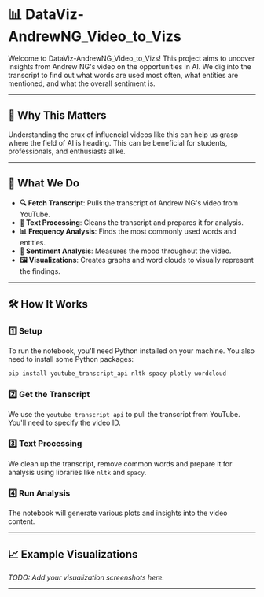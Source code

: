 # 📊 DataViz-AndrewNG_Video_to_Vizs

Welcome to DataViz-AndrewNG_Video_to_Vizs! This project aims to uncover insights from Andrew NG's video on the opportunities in AI. We dig into the transcript to find out what words are used most often, what entities are mentioned, and what the overall sentiment is. 

---

## 🌟 Why This Matters

Understanding the crux of influencial videos like this can help us grasp where the field of AI is heading. This can be beneficial for students, professionals, and enthusiasts alike.

---

## 🎯 What We Do

- **🔍 Fetch Transcript**: Pulls the transcript of Andrew NG's video from YouTube.
- **📝 Text Processing**: Cleans the transcript and prepares it for analysis.
- **📊 Frequency Analysis**: Finds the most commonly used words and entities.
- **🌈 Sentiment Analysis**: Measures the mood throughout the video.
- **🖼️ Visualizations**: Creates graphs and word clouds to visually represent the findings.

---

## 🛠️ How It Works

### 1️⃣ Setup

To run the notebook, you'll need Python installed on your machine. You also need to install some Python packages:

```bash
pip install youtube_transcript_api nltk spacy plotly wordcloud
```

### 2️⃣ Get the Transcript

We use the `youtube_transcript_api` to pull the transcript from YouTube. You'll need to specify the video ID.

### 3️⃣ Text Processing

We clean up the transcript, remove common words and prepare it for analysis using libraries like `nltk` and `spacy`.

### 4️⃣ Run Analysis

The notebook will generate various plots and insights into the video content.

---

## 📈 Example Visualizations

_TODO: Add your visualization screenshots here._

---

